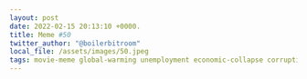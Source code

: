 ```yaml
---
layout: post
date: 2022-02-15 20:13:10 +0000.
title: Meme #50
twitter_author: "@boilerbitroom"
local_file: /assets/images/50.jpeg
tags: movie-meme global-warming unemployment economic-collapse corruption covid terrorism ryan-reynolds
---
```

